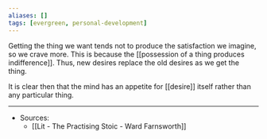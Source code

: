 ```yaml
---
aliases: []
tags: [evergreen, personal-development]
---
```


Getting the thing we want tends not to produce the satisfaction we imagine, so we crave more. This is because the [[possession of a thing produces indifference]]. Thus, new desires replace the old desires as we get the thing.

It is clear then that the mind has an appetite for [[desire]] itself rather than any particular thing. 




---
- Sources:
	- [[Lit  - The Practising Stoic - Ward Farnsworth]]
